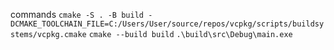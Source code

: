 commands
`cmake -S . -B build -DCMAKE_TOOLCHAIN_FILE=C:/Users/User/source/repos/vcpkg/scripts/buildsystems/vcpkg.cmake`
`cmake --build build`
`.\build\src\Debug\main.exe`